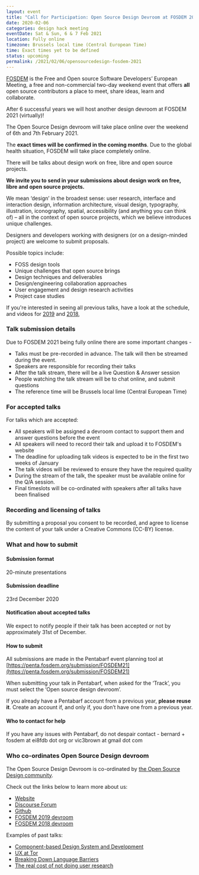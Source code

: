 ```yaml
---
layout: event
title: "Call for Participation: Open Source Design Devroom at FOSDEM 2021"
date: 2020-02-06
categories: design hack meeting
eventDate: Sat & Sun, 6 & 7 Feb 2021
location: Fully online
timezone: Brussels local time (Central European Time)
time: Exact times yet to be defined
status: upcoming
permalink: /2021/02/06/opensourcedesign-fosdem-2021
---
```


[FOSDEM](https://fosdem.org) is the Free and Open source Software Developers’ European Meeting, a free and non-commercial two-day weekend event that offers **all** open source contributors a place to meet, share ideas, learn and collaborate.

After 6 successful years we will host another design devroom at FOSDEM 2021 (virtually)!

The Open Source Design devroom will take place online over the weekend of 6th and 7th February 2021.

The **exact times will be confirmed in the coming months**. Due to the global health situation, FOSDEM will take place completely online.

There will be talks about design work on free, libre and open source projects.

**We invite you to send in your submissions about design work on free, libre and open source projects.**

We mean ‘design’ in the broadest sense: user research, interface and interaction design, information architecture, visual design, typography, illustration, iconography, spatial, accessibility (and anything you can think of) – all in the context of open source projects, which we believe introduces unique challenges.

Designers and developers working with designers (or on a design-minded project) are welcome to submit proposals.

Possible topics include:

- FOSS design tools
- Unique challenges that open source brings
- Design techniques and deliverables
- Design/engineering collaboration approaches
- User engagement and design research activities
- Project case studies

If you're interested in seeing all previous talks, have a look at the schedule, and videos for [2019](https://archive.fosdem.org/2019/schedule/track/open_source_design/) and [2018](https://archive.fosdem.org/2018/schedule/track/open_source_design/),

### Talk submission details
Due to FOSDEM 2021 being fully online there are some important changes -
- Talks must be pre-recorded in advance. The talk will then be streamed during the event.
- Speakers are responsible for recording their talks
- After the talk stream, there will be a live Question & Answer session
- People watching the talk stream will be to chat online, and submit questions
- The reference time will be Brussels local lime (Central European Time)

### For accepted talks
For talks which are accepted:
- All speakers will be assigned a devroom contact to support them and answer questions before the event
- All speakers will need to record their talk and upload it to FOSDEM's website
- The deadline for uploading talk videos is expected to be in the first two weeks of January
- The talk videos will be reviewed to ensure they have the required quality
- During the stream of the talk, the speaker must be available online for the Q/A session.
- Final timeslots will be co-ordinated with speakers after all talks have been finalised

### Recording and licensing of talks

By submitting a proposal you consent to be recorded, and agree to license the content of your talk under a Creative Commons (CC-BY) license.

### What and how to submit

#### Submission format

20-minute presentations

#### Submission deadline

23rd December 2020

#### Notification about accepted talks
We expect to notify people if their talk has been accepted or not by approximately 31st of December.

#### How to submit

All submissions are made in the Pentabarf event planning tool at [https://penta.fosdem.org/submission/FOSDEM21](https://penta.fosdem.org/submission/FOSDEM21)

When submitting your talk in Pentabarf, when asked for the ‘Track’, you must select the ‘Open source design devroom’.

If you already have a Pentabarf account from a previous year, **please reuse it**. Create an account if, and only if, you don’t have one from a previous year.

#### Who to contact for help
If you have any issues with Pentabarf, do not despair contact - bernard + fosdem at ei8fdb dot org or vic3brown at gmail dot com

### Who co-ordinates Open Source Design devroom

The Open Source Design Devroom is co-ordinated by [the Open Source Design community](http://opensourcedesign.net/).

Check out the links below to learn more about us:

- [Website](https://opensourcedesign.net/)
- [Discourse Forum](http://opensourcedesign.net/)
- [Github](https://github.com/opensourcedesign)
- [FOSDEM 2019 devroom](https://archive.fosdem.org/2019/schedule/track/open_source_design/)
- [FOSDEM 2018 devroom](https://archive.fosdem.org/2018/schedule/track/open_source_design/)

Examples of past talks:

- [Component-based Design System and Development](https://archive.fosdem.org/2019/schedule/event/component_based_design_system/)
- [UX at Tor](https://archive.fosdem.org/2019/schedule/event/ux_at_tor/)
- [Breaking Down Language Barriers](https://archive.fosdem.org/2019/schedule/event/localizing/)
- [The real cost of not doing user research](https://archive.fosdem.org/2019/schedule/event/cost_of_not_doing_user_research/)
